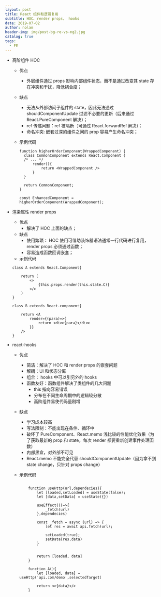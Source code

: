 ```yaml
---
layout: post
title: React 组件和逻辑复用
subtitle: HOC、render props、 hooks
date: 2019-07-02
author: nolan
header-img: img/post-bg-re-vs-ng2.jpg
catalog: true
tags:
  - FE
---
```


- 高阶组件 HOC

  - 优点
    - 外层组件通过 props 影响内部组件状态，而不是通过改变其 state 存在冲突和干扰，降低耦合度；
  - 缺点
    - 无法从外部访问子组件的 state，因此无法通过 shouldComponentUpdate 过滤不必要的更新（后来通过 React.PureComponent 解决）；
    - ref 传递问题：ref 被隔断（可通过 React.forwardRef 解决）；
    - 命名冲突: 嵌套过深的组件之间的 prop 容易产生命名冲突；
  - 示例代码

    ```
    function higherOrderComponent(WrappedComponent) {
      class CommonComponent extends React.Component {
      /* ... */
          render(){
              return <WrappedComponent />
          }
      }

      return CommonComponent;
    }

    const EnhancedComponent = higherOrderComponent(WrappedComponent);

    ```

- 渲染属性 render props

  - 优点
    - 解决了 HOC 上面的缺点；
  - 缺点
    - 使用繁琐： HOC 使用可借助装饰器语法通常一行代码进行复用，render props 必须通过函数；
    - 容易造成函数回调嵌套；
  - 示例代码

  ```
  class A extends React.Component{

      return (
          <>
              {this.props.render(this.state.C)}
          </>
      )
  }

  class B extends React.component{

      return <A
          render={(para)=>{
              return <div>{para}</div>
          }}
      />
  }

  ```

- react-hooks

  - 优点
    - 简洁：解决了 HOC 和 render props 的嵌套问题
    - 解耦：UI 和状态分离
    - 组合： hooks 中可以引另外的 hooks
    - 函数友好：函数组件解决了类组件的几大问题
      - this 指向容易错误
      - 分布在不同生命周期中的逻辑较分散
      - 高阶组件易使代码量剧增
  - 缺点
    - 学习成本较高
    - 写法限制：不能出现在条件、循环中
    - 破坏了 PureComponent、React.memo 浅比较的性能优化效果（为了获取最新的 prop 和 state，每次 render 都要重新创建事件处理函数）
    - 内部黑盒，对外部不可见
    - React.memo 不能完全代替 shouldComponentUpdate（因为拿不到 state change，只针对 props change）
  - 示例代码

    ```

        function useHttp(url,dependecies){
            let [loaded,setLoaded] = useState(false);
            let [data,setData] = useState({})

            useEffect(()=>{
                _fetch(url)
            },dependecies)

            const _fetch = async (url) => {
                let res = await api.fetch(url);

                setLoaded(true);
                setData(res.data)
            }


            return [loaded, data]
        }

        function A(){
            let [loaded, data] = useHttp('api.com/demo',selectedTarget)

            return <>{data}</>
        }

    ```
